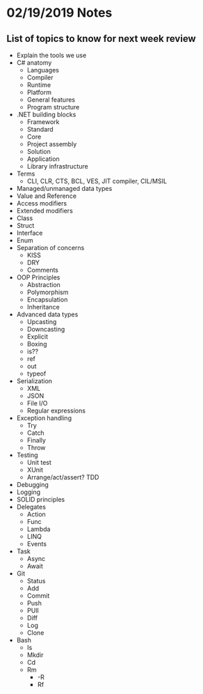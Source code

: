 # 02/19/2019 Notes

## List of topics to know for next week review
- Explain the tools we use
- C# anatomy
    - Languages
    - Compiler
    - Runtime
    - Platform
    - General features
    - Program structure
- .NET building blocks
    - Framework
    - Standard
    - Core
    - Project assembly
    - Solution
    - Application
    - Library infrastructure
- Terms
    - CLI, CLR, CTS, BCL, VES, JIT compiler, CIL/MSIL
- Managed/unmanaged data types
- Value and Reference
- Access modifiers
- Extended modifiers
- Class
- Struct
- Interface
- Enum
- Separation of concerns
    - KISS
    - DRY
    - Comments
- OOP Principles
    - Abstraction
    - Polymorphism
    - Encapsulation
    - Inheritance
- Advanced data types
    - Upcasting
    - Downcasting
    - Explicit
    - Boxing
    - is??
    - ref
    - out
    - typeof
- Serialization
    - XML
    - JSON
    - File I/O
    - Regular expressions
- Exception handling
    - Try
    - Catch
    - Finally
    - Throw
- Testing
    - Unit test
    - XUnit
    - Arrange/act/assert? TDD
- Debugging
- Logging
- SOLID principles
- Delegates
    - Action
    - Func
    - Lambda
    - LINQ
    - Events
- Task
    - Async
    - Await
- Git
    - Status
    - Add
    - Commit
    - Push
    - PUll
    - Diff
    - Log
    - Clone
- Bash
    - Is
    - Mkdir
    - Cd
    - Rm
        - -R
        - Rf

